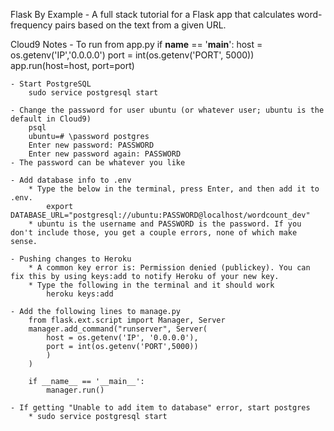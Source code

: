 Flask By Example - A full stack tutorial for a Flask app that calculates word-frequency pairs based on the text from a given URL.

Cloud9 Notes
    - To run from app.py
        if __name__ == '__main__':
            host = os.getenv('IP','0.0.0.0')
            port = int(os.getenv('PORT', 5000))
            app.run(host=host, port=port)
            
    - Start PostgreSQL
        sudo service postgresql start
        
    - Change the password for user ubuntu (or whatever user; ubuntu is the default in Cloud9)
        psql
        ubuntu=# \password postgres
        Enter new password: PASSWORD
        Enter new password again: PASSWORD
    - The password can be whatever you like
    
    - Add database info to .env
        * Type the below in the terminal, press Enter, and then add it to .env.
            export DATABASE_URL="postgresql://ubuntu:PASSWORD@localhost/wordcount_dev"
        * ubuntu is the username and PASSWORD is the password. If you don't include those, you get a couple errors, none of which make sense.
    
    - Pushing changes to Heroku
        * A common key error is: Permission denied (publickey). You can fix this by using keys:add to notify Heroku of your new key.
        * Type the following in the terminal and it should work
            heroku keys:add

    - Add the following lines to manage.py
        from flask.ext.script import Manager, Server
        manager.add_command("runserver", Server(
            host = os.getenv('IP', '0.0.0.0'),
            port = int(os.getenv('PORT',5000))
            )
        )
        
        if __name__ == '__main__':
            manager.run()
    
    - If getting "Unable to add item to database" error, start postgres
        * sudo service postgresql start
    